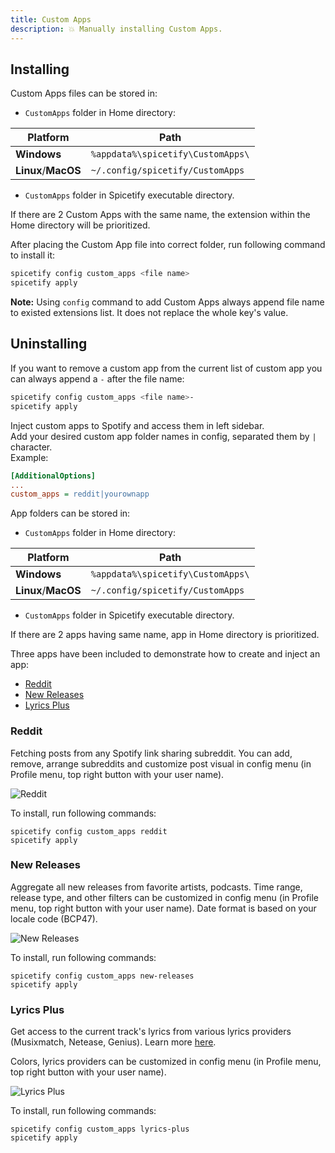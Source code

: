 ```yaml
---
title: Custom Apps
description: 💥 Manually installing Custom Apps.
---
```


## Installing

Custom Apps files can be stored in:

- `CustomApps` folder in Home directory:

| Platform            | Path                                   |
| ------------------- | -------------------------------------- |
| **Windows**         | `%appdata%\spicetify\CustomApps\`      |
| **Linux**/**MacOS** | `~/.config/spicetify/CustomApps`       |

- `CustomApps` folder in Spicetify executable directory.

If there are 2 Custom Apps with the same name, the extension within the Home directory will be prioritized.

After placing the Custom App file into correct folder, run following command to install it:

```bash
spicetify config custom_apps <file name>
spicetify apply
```

**Note:** Using `config` command to add Custom Apps always append file name to existed extensions list. It does not replace the whole key's value.

## Uninstalling

If you want to remove a custom app from the current list of custom app you can always append a `-` after the file name:

```bash
spicetify config custom_apps <file name>-
spicetify apply
```

Inject custom apps to Spotify and access them in left sidebar.  
Add your desired custom app folder names in config, separated them by `|` character.  
Example:

```ini
[AdditionalOptions]
...
custom_apps = reddit|yourownapp
```

App folders can be stored in:

- `CustomApps` folder in Home directory:

| Platform            | Path                                   |
| ------------------- | -------------------------------------- |
| **Windows**         | `%appdata%\spicetify\CustomApps\`      |
| **Linux**/**MacOS** | `~/.config/spicetify/CustomApps`       |

- `CustomApps` folder in Spicetify executable directory.

If there are 2 apps having same name, app in Home directory is prioritized.

Three apps have been included to demonstrate how to create and inject an app:

- [Reddit](#reddit)
- [New Releases](#new-releases)
- [Lyrics Plus](#lyrics-plus)

### Reddit

Fetching posts from any Spotify link sharing subreddit. You can add, remove, arrange subreddits and customize post visual in config menu (in Profile menu, top right button with your user name).

![Reddit](https://i.imgur.com/MC3tpNZ.png)

To install, run following commands:

```
spicetify config custom_apps reddit
spicetify apply
```

### New Releases

Aggregate all new releases from favorite artists, podcasts. Time range, release type, and other filters can be customized in config menu (in Profile menu, top right button with your user name). Date format is based on your locale code (BCP47).

![New Releases](https://i.imgur.com/MP9dTjt.png)

To install, run following commands:

```
spicetify config custom_apps new-releases
spicetify apply
```

### Lyrics Plus

Get access to the current track's lyrics from various lyrics providers (Musixmatch, Netease, Genius). Learn more [here](https://github.com/spicetify/spicetify-cli/tree/master/CustomApps/lyrics-plus).

Colors, lyrics providers can be customized in config menu (in Profile menu, top right button with your user name).

![Lyrics Plus](https://i.imgur.com/WtD080A.png)

To install, run following commands:

```
spicetify config custom_apps lyrics-plus
spicetify apply
```
